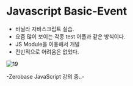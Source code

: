# Javascript Basic-Event

- 바닐라 자바스크립트 실습.
- 요즘 많이 보이는 각종 test 어플과 같은 방식이다. 
- JS Module을 이용해서 개발 
- 전반적으로 어려움은 없었다. 

![19](https://user-images.githubusercontent.com/110772094/212115803-a9a9e9fa-c03a-44fa-806f-4ee839da9acd.png)


-Zerobase JavaScript 강의 중..-
